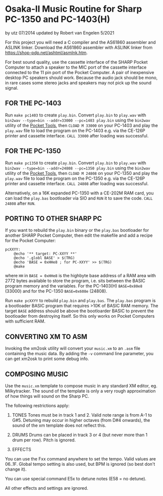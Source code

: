 Osaka-II Music Routine for Sharp PC-1350 and PC-1403(H)
=======================================================
by utz 07/2014 updated by Robert van Engelen 5/2021

For this project you will need a C compiler and the AS61860 assembler and
ASLINK linker.  Download the AS61860 assembler with ASLINK linker from
https://shop-pdp.net/ashtml/asmlnk.htm.

For best sound quality, use the cassette interface of the SHARP Pocket Computer
to attach a speaker to the MIC port of the cassette interface connected to the
11 pin port of the Pocket Computer.  A pair of inexpensive desktop PC speakers
should work.  Because the audio jack should be mono, in rare cases some stereo
jacks and speakers may not pick up the sound signal.


FOR THE PC-1403
---------------

Run `make pc1403` to create `play.bin`.  Convert `play.bin` to `play.wav` with
`bin2wav --type=bin --addr=33000 --pc=1403 play.bin` using the `bin2wav`
utility of the [Pocket Tools](https://www.peil-partner.de/ifhe.de/sharp/), then
`CLOAD M 33000` on your PC-1403 and play the `play.wav` file to load the
program on the PC-1403 e.g. via the CE-126P printer and cassette interface.
`CALL 33000` after loading was successful.


FOR THE PC-1350
---------------

Run `make pc1350` to create `play.bin`.  Convert `play.bin` to `play.wav` with
`bin2wav --type=bin --addr=24808 --pc=1350 play.bin` using the `bin2wav`
utility of the [Pocket Tools](https://www.peil-partner.de/ifhe.de/sharp/), then
`CLOAD M 24808` on your PC-1350 and play the `play.wav` file to load the
program on the PC-1350 e.g. via the CE-126P printer and cassette interface.
`CALL 24808` after loading was successful.

Alternatively, on a 16K expanded PC-1350 with a CE-202M RAM card, you can load
the `play.bas` bootloader via SIO and `RUN` it to save the code.  `CALL 24808`
after `RUN`.


PORTING TO OTHER SHARP PC
-------------------------

If you want to rebuild the `play.bin` binary or the `play.bas` bootloader for
another SHARP Pocket Computer, then edit the makefile and add a recipe for the
Pocket Computer:

~~~
pcXXYY:
	@echo '** target: PC-XXYY **'
	@echo '.globl BASE' > $(TRG)
	@echo 'BASE = 0xHHe8 ; for PC-XXYY' >> $(TRG)
	@make
~~~

where `HH` in `BASE = 0xHHe8` is the highbyte base address of a RAM area with
2772 bytes available to store the program, i.e. sits between the BASIC program
memory and the variables.  For the PC-1403(H) `BASE=0x80e8` (33000) and for the
PC-1350 `BASE=0x608e` (24808).

Run `make pcXXYY` to rebuild `play.bin` and `play.bas`.  The `play.bas` program
is a bootloader BASIC program that requires >10K of BASIC RAM memory.  The
target `BASE` address should be above the bootloarder BASIC to prevent the
bootloader from destroying itself.  So this only works on Pocket
Computers with sufficient RAM.


CONVERTING XM TO ASM
--------------------

Invoking the xm2osk utility will convert your `music.xm` to an `.asm` file
containing the music data.  By adding the `-v` command line parameter, you can
get xm2osk to print some debug info.


COMPOSING MUSIC
---------------

Use the `music.xm` template to compose music in any standard XM editor, eg.
Milkytracker.  The sound of the template is only a very rough approximation of
how things will sound on the Sharp PC.


The following restrictions apply:

1) TONES
Tones must be in track 1 and 2.  Valid note range is from A-1 to G#5.  Detuning
may occur in higher octaves (from D#4 onwards), the sound of the xm template
does not reflect this.

2) DRUMS
Drums can be placed in track 3 or 4 (but never more than 1 drum per row).
Pitch is ignored.

3) EFFECTS

You can use the Fxx command anywhere to set the tempo.  Valid values are
$06..$1F.  Global tempo setting is also used, but BPM is ignored (so best don't
change it).

You can use special command E5x to detune notes (E58 = no detune).

All other effects and settings are ignored.

